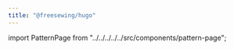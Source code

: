 ```yaml
---
title: "@freesewing/hugo"
---
```


import PatternPage from "../../../../../src/components/pattern-page";

<PatternPage pattern="hugo" />

